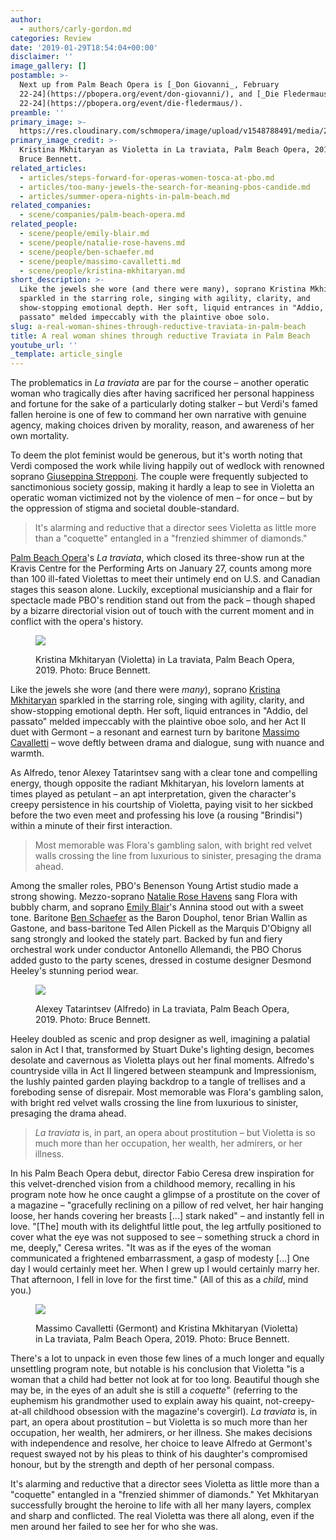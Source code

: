 ```yaml
---
author:
  - authors/carly-gordon.md
categories: Review
date: '2019-01-29T18:54:04+00:00'
disclaimer: ''
image_gallery: []
postamble: >-
  Next up from Palm Beach Opera is [_Don Giovanni_, February
  22-24](https://pbopera.org/event/don-giovanni/), and [_Die Fledermaus_, March
  22-24](https://pbopera.org/event/die-fledermaus/).
preamble: ''
primary_image: >-
  https://res.cloudinary.com/schmopera/image/upload/v1548788491/media/2019/01/sq7P9A9323.jpg
primary_image_credit: >-
  Kristina Mkhitaryan as Violetta in La traviata, Palm Beach Opera, 2019. Photo:
  Bruce Bennett.
related_articles:
  - articles/steps-forward-for-operas-women-tosca-at-pbo.md
  - articles/too-many-jewels-the-search-for-meaning-pbos-candide.md
  - articles/summer-opera-nights-in-palm-beach.md
related_companies:
  - scene/companies/palm-beach-opera.md
related_people:
  - scene/people/emily-blair.md
  - scene/people/natalie-rose-havens.md
  - scene/people/ben-schaefer.md
  - scene/people/massimo-cavalletti.md
  - scene/people/kristina-mkhitaryan.md
short_description: >-
  Like the jewels she wore (and there were many), soprano Kristina Mkhitaryan
  sparkled in the starring role, singing with agility, clarity, and
  show-stopping emotional depth. Her soft, liquid entrances in "Addio, del
  passato" melded impeccably with the plaintive oboe solo.
slug: a-real-woman-shines-through-reductive-traviata-in-palm-beach
title: A real woman shines through reductive Traviata in Palm Beach
youtube_url: ''
_template: article_single
---
```


The problematics in _La traviata_ are par for the course – another operatic woman who tragically dies after having sacrificed her personal happiness and fortune for the sake of a particularly doting stalker – but Verdi's famed fallen heroine is one of few to command her own narrative with genuine agency, making choices driven by morality, reason, and awareness of her own mortality.

To deem the plot feminist would be generous, but it's worth noting that Verdi composed the work while living happily out of wedlock with renowned soprano [Giuseppina Strepponi](https://en.wikipedia.org/wiki/Giuseppina_Strepponi). The couple were frequently subjected to sanctimonious society gossip, making it hardly a leap to see in Violetta an operatic woman victimized not by the violence of men – for once – but by the oppression of stigma and societal double-standard.

>It's alarming and reductive that a director sees Violetta as little more than a "coquette" entangled in a "frenzied shimmer of diamonds."

[Palm Beach Opera](/scene/companies/palm-beach-opera/)'s _La traviata_, which closed its three-show run at the Kravis Centre for the Performing Arts on January 27, counts among more than 100 ill-fated Violettas to meet their untimely end on U.S. and Canadian stages this season alone. Luckily, exceptional musicianship and a flair for spectacle made PBO's rendition stand out from the pack – though shaped by a bizarre directorial vision out of touch with the current moment and in conflict with the opera's history.

<figure data-type="image">

![](https://res.cloudinary.com/schmopera/image/upload/v1548789980/media/2019/01/7P9A9277.jpg)

<figcaption>Kristina Mkhitaryan (Violetta) in La traviata, Palm Beach Opera, 2019. Photo: Bruce Bennett.</figcaption>

</figure>

Like the jewels she wore (and there were _many_), soprano [Kristina Mkhitaryan](/scene/people/kristina-mkhitaryan/) sparkled in the starring role, singing with agility, clarity, and show-stopping emotional depth. Her soft, liquid entrances in "Addio, del passato" melded impeccably with the plaintive oboe solo, and her Act II duet with Germont – a resonant and earnest turn by baritone [Massimo Cavalletti](/scene/people/massimo-cavalletti/) – wove deftly between drama and dialogue, sung with nuance and warmth.

As Alfredo, tenor Alexey Tatarintsev sang with a clear tone and compelling energy, though opposite the radiant Mkhitaryan, his lovelorn laments at times played as petulant – an apt interpretation, given the character's creepy persistence in his courtship of Violetta, paying visit to her sickbed before the two even meet and professing his love (a rousing "Brindisi") within a minute of their first interaction.

>Most memorable was Flora's gambling salon, with bright red velvet walls crossing the line from luxurious to sinister, presaging the drama ahead.

Among the smaller roles, PBO's Benenson Young Artist studio made a strong showing. Mezzo-soprano [Natalie Rose Havens](/scene/people/natalie-rose-havens/) sang Flora with bubbly charm, and soprano [Emily Blair](/scene/people/emily-blair/)'s Annina stood out with a sweet tone. Baritone [Ben Schaefer](/scene/people/ben-schaefer/) as the Baron Douphol, tenor Brian Wallin as Gastone, and bass-baritone Ted Allen Pickell as the Marquis D'Obigny all sang strongly and looked the stately part. Backed by fun and fiery orchestral work under conductor Antonello Allemandi, the PBO Chorus added gusto to the party scenes, dressed in costume designer Desmond Heeley's stunning period wear.

<figure data-type="image">

![](https://res.cloudinary.com/schmopera/image/upload/v1548790144/media/2019/01/7P9A9464.jpg)

<figcaption>Alexey Tatarintsev (Alfredo) in La traviata, Palm Beach Opera, 2019. Photo: Bruce Bennett.</figcaption>

</figure>

Heeley doubled as scenic and prop designer as well, imagining a palatial salon in Act I that, transformed by Stuart Duke's lighting design, becomes desolate and cavernous as Violetta plays out her final moments. Alfredo's countryside villa in Act II lingered between steampunk and Impressionism, the lushly painted garden playing backdrop to a tangle of trellises and a foreboding sense of disrepair. Most memorable was Flora's gambling salon, with bright red velvet walls crossing the line from luxurious to sinister, presaging the drama ahead.

>_La traviata_ is, in part, an opera about prostitution – but Violetta is so much more than her occupation, her wealth, her admirers, or her illness.

In his Palm Beach Opera debut, director Fabio Ceresa drew inspiration for this velvet-drenched vision from a childhood memory, recalling in his program note how he once caught a glimpse of a prostitute on the cover of a magazine – "gracefully reclining on a pillow of red velvet, her hair hanging loose, her hands covering her breasts \[...\] stark naked" – and instantly fell in love. "\[The\] mouth with its delightful little pout, the leg artfully positioned to cover what the eye was not supposed to see – something struck a chord in me, deeply," Ceresa writes. "It was as if the eyes of the woman communicated a frightened embarrassment, a gasp of modesty \[...\] One day I would certainly meet her. When I grew up I would certainly marry her. That afternoon, I fell in love for the first time." (All of this as a _child_, mind you.)

<figure data-type="image">

![](https://res.cloudinary.com/schmopera/image/upload/v1548790181/media/2019/01/7P9A9652.jpg)

<figcaption>Massimo Cavalletti (Germont) and Kristina Mkhitaryan (Violetta) in La traviata, Palm Beach Opera, 2019. Photo: Bruce Bennett.</figcaption>

</figure>

There's a lot to unpack in even those few lines of a much longer and equally unsettling program note, but notable is his conclusion that Violetta "is a woman that a child had better not look at for too long. Beautiful though she may be, in the eyes of an adult she is still a _coquette_" (referring to the euphemism his grandmother used to explain away his quaint, not-creepy-at-all childhood obsession with the magazine's covergirl). _La traviata_ is, in part, an opera about prostitution – but Violetta is so much more than her occupation, her wealth, her admirers, or her illness. She makes decisions with independence and resolve, her choice to leave Alfredo at Germont's request swayed not by his pleas to think of his daughter's compromised honour, but by the strength and depth of her personal compass.

It's alarming and reductive that a director sees Violetta as little more than a "coquette" entangled in a "frenzied shimmer of diamonds." Yet Mkhitaryan successfully brought the heroine to life with all her many layers, complex and sharp and conflicted. The real Violetta was there all along, even if the men around her failed to see her for who she was.
